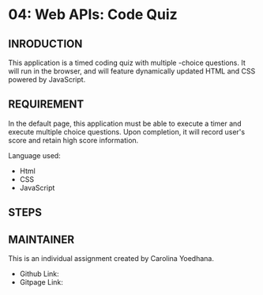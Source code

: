 # 04: Web APIs: Code Quiz

## INRODUCTION 

This application is a timed coding quiz with multiple -choice questions.  It will run in the browser, and will feature dynamically updated HTML and CSS powered by JavaScript.  

## REQUIREMENT

In the default page, this application must be able to execute a timer and execute multiple choice questions.  Upon completion, it will record user's score and retain high score information.

Language used:
* Html
* CSS
* JavaScript

## STEPS

## MAINTAINER 
This is an individual assignment created by Carolina Yoedhana.
* Github Link: 
* Gitpage Link: 
